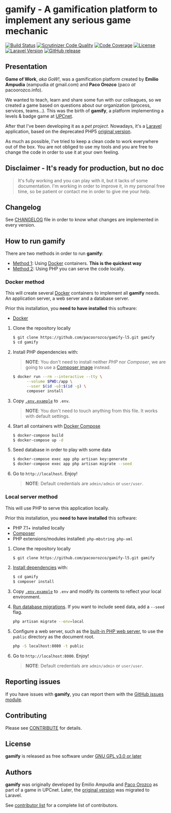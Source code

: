 # gamify - A gamification platform to implement any serious game mechanic

[![Build Status](https://travis-ci.org/pacoorozco/gamify-l5.svg)](https://travis-ci.org/pacoorozco/gamify-l5)
[![Scrutinizer Code Quality](https://scrutinizer-ci.com/g/pacoorozco/gamify-l5/badges/quality-score.png)](https://scrutinizer-ci.com/g/pacoorozco/gamify-l5)
[![Code Coverage](https://scrutinizer-ci.com/g/pacoorozco/gamify-l5/badges/coverage.png)](https://scrutinizer-ci.com/g/pacoorozco/gamify-l5)
[![License](https://img.shields.io/github/license/pacoorozco/gamify-l5.svg)](https://github.com/pacoorozco/gamify-l5/blob/master/LICENSE)
[![Laravel Version](https://img.shields.io/badge/Laravel-5.5-orange.svg)](https://laravel.com/docs/5.5)
[![GitHub release](https://img.shields.io/github/release/pacoorozco/probind.svg?style=flat-square)](https://github.com/pacoorozco/probind/releases)

## Presentation

**Game of Work**, _aka GoW!_, was a gamification platform created by **Emilio Ampudia** (eampudia _at_ gmail.com) and **Paco Orozco** (paco _at_ pacoorozco.info). 

We wanted to teach, learn and share some fun with our colleagues, so we created a game based on questions about our organization (process, services, teams...). This was the birth of **gamify**, a platform implementing a levels & badge game at [UPCnet](https://www.upcnet.es).

After that I've been developing it as a _pet project_. Nowadays, it's a [Laravel](https://laravel.com) application, based on the deprecated PHP5 [original version](https://github.com/pacoorozco/gamify).

As much as possible, I've tried to keep a clean code to work everywhere out of the box. You are not obliged to use my tools and you are free to change the code in order to use it at your own feeling.

## Disclaimer - It's ready for production, but no doc

> It's fully working and you can play with it, but it lacks of some documentation. I'm working in order to improve it, in my personal free time, so be patient or contact me in order to give me your help.

## Changelog

See [CHANGELOG](https://github.com/pacoorozco/gamify-l5/blob/master/CHANGELOG) file in order to know what changes are implemented in every version.

## How to run gamify

There are two methods in order to run **gamify**:

* [Method 1](#docker-method): Using [Docker](https://www.docker.com/) containers. **This is the quickest way**
* [Method 2](#local-server-method): Using PHP you can serve the code locally.

### Docker method

This will create several [Docker](https://www.docker.com/) containers to implement all **gamify** needs. An application server, a web server and a database server.

Prior this installation, you **need to have installed** this software:

* [Docker](https://www.docker.com/)

1. Clone the repository locally

    ```bash
    $ git clone https://github.com/pacoorozco/gamify-l5.git gamify
    $ cd gamify
    ```
1. Install PHP dependencies with:

    > **NOTE**: You don't need to install neither _PHP_ nor _Composer_, we are going to use a [Composer image](https://hub.docker.com/_/composer/) instead.

    ```bash
    $ docker run --rm --interactive --tty \
          --volume $PWD:/app \
          --user $(id -u):$(id -g) \
          composer install
    ```

1. Copy [`.env.example`](https://github.com/pacoorozco/gamify-l5/blob/master/.env.example) to `.env`.

    > **NOTE**: You don't need to touch anything from this file. It works with default settings.

1. Start all containers with [Docker Compose](https://docs.docker.com/compose/)

    ```bash
    $ docker-compose build
    $ docker-compose up -d
    ```

1. Seed database in order to play with some data

    ```bash
    $ docker-compose exec app php artisan key:generate 
    $ docker-compose exec app php artisan migrate --seed
    ```
    
1. Go to `http://localhost`. Enjoy!

   > **NOTE**: Default credentials are `admin/admin` or `user/user`.

### Local server method

This will use PHP to serve this application locally.

Prior this installation, you **need to have installed** this software:

* PHP 7.1+ installed locally
* [Composer](https://getcomposer.org/download/)
* PHP extensions/modules installed: `php-mbstring php-xml`

1. Clone the repository locally

    ```bash
    $ git clone https://github.com/pacoorozco/gamify-l5.git gamify
    ```

1. [Install dependencies](https://getcomposer.org/doc/01-basic-usage.md#installing-dependencies) with: 

    ```bash
    $ cd gamify
    $ composer install
    ```

1. Copy [`.env.example`](https://github.com/pacoorozco/gamify-l5/blob/master/.env.example) to `.env` and modify its contents to reflect your local environment.
1. [Run database migrations](http://laravel.com/docs). If you want to include seed data, add a `--seed` flag.

    ```bash
    php artisan migrate --env=local
    ```
    
1. Configure a web server, such as the [built-in PHP web server](http://php.net/manual/en/features.commandline.webserver.php), to use the `public` directory as the document root.

	```bash
    php -S localhost:8080 -t public
    ```
    
1. Go to `http://localhost:8000`. Enjoy!

   > **NOTE**: Default credentials are `admin/admin` or `user/user`.

## Reporting issues

If you have issues with **gamify**, you can report them with the [GitHub issues module](https://github.com/pacoorozco/gamify-l5/issues).

## Contributing

Please see [CONTRIBUTE](https://github.com/pacoorozco/gamify-l5/blob/master/CONTRIBUTE.md) for details.

## License

**gamify** is released as free software under [GNU GPL v3.0 or later](https://spdx.org/licenses/GPL-3.0-or-later.html)

## Authors

**gamify** was originally developed by Emilio Ampudia and [Paco Orozco](https://pacoorozco.info) as part of a game in UPCnet. Later, the [original version](https://github.com/pacoorozco/gamify) was migrated to Laravel.

See [contributor list](https://github.com/pacoorozco/gamify-l5/graphs/contributors) for a complete list of contributors.

